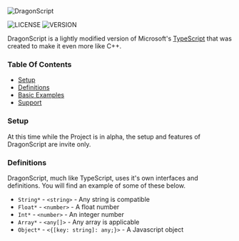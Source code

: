 ![DragonScript](https://i.imgur.com/3NJoebP.png)

![LICENSE](https://img.shields.io/badge/license-BSD--3--Clause-blue)
![VERSION](https://img.shields.io/badge/version-0.1.0-green)

DragonScript is a lightly modified version of Microsoft's [TypeScript](http://www.typescriptlang.org) that
was created to make it even more like C++.

### Table Of Contents
- [Setup](#setup)
- [Definitions](#definitions)
- [Basic Examples](#examples)
- [Support](#support)

### Setup
At this time while the Project is in alpha, the setup and features of DragonScript are invite only.

### Definitions
DragonScript, much like TypeScript, uses it's own interfaces and definitions. You will find an
example of some of these below.
- `String*` - `<string>` - Any string is compatible
- `Float*` - `<number>` - A float number
- `Int*` - `<number>` - An integer number
- `Array*` - `<any[]>` - Any array is applicable
- `Object*` - `<{[key: string]: any;}>` - A Javascript object
